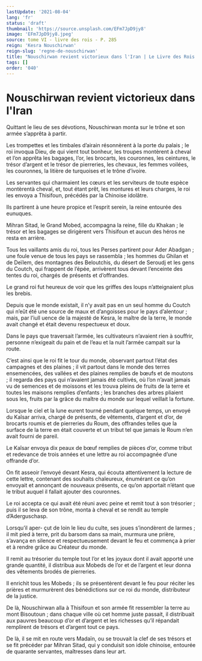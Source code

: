```yaml
---
lastUpdate: '2021-08-04'
lang: 'fr'
status: 'draft'
thumbnail: 'https://source.unsplash.com/EFm7JpD9jy8'
image: 'EFm7JpD9jy8.jpeg'
source: tome VI - livre des rois - P. 285
reign: 'Kesra Nouschirwan'
reign-slug: 'regne-de-nouschirwan'
title: "Nouschirwan revient victorieux dans l'Iran | Le Livre des Rois | Shâhnâmeh"
tags: []
order: '040'
---
```


<!-- LTeX: language=fr -->

# Nouschirwan revient victorieux dans l'Iran

Quittant le lieu de ses dévotions, Nouschirwan monta sur le trône et son armée s’apprêta à partir.

Les trompettes et les timbales d’airain résonnèrent à la porte du palais ; le roi invoqua Dieu, de qui vient tout bonheur, les troupes montèrent à cheval et l’on apprêta les bagages, l’or, les brocarts, les couronnes, les ceintures, le trésor d’argent et le trésor de pierreries, les chevaux, les femmes voilées, les couronnes, la litière de turquoises et le trône d’ivoire.

Les servantes qui charmaient les cœurs et les serviteurs de toute espèce montèrentà cheval, et, tout étant prêt, les montures et leurs charges, le roi les envoya a Thisifoun, précédés par la Chinoise idolâtre.

Ils partirent à une heure propice et l’esprit serein, la reine entourée des eunuques.

Mihran Sitad, le Grand Mobed, accompagna la reine, fille du Khakan ; le trésor et les bagages se dirigèrent vers Thisifoun et aucun des héros ne resta en arrière.

Tous les vaillants amis du roi, tous les Perses partirent pour Ader Abadgan ; une foule venue de tous les pays se rassembla ; les hommes du Ghilan et de Deïlem, des montagnes des Beloutchis, du désert de Seroudj et les gens du Coutch, qui frappent de l’épée, arrivèrent tous devant l’enceinte des tentes du roi, chargés de présents et d’offrandes.

Le grand roi fut heureux de voir que les griffes des loups n’atteignaient plus les brebis.

Depuis que le monde existait, il n’y avait pas en un seul homme du Coutch qui n’eût été une source de maux et d’angoisses pour le pays d’alentour ; mais, par l’iull uence de la majesté de Kesra, le maître de la terre, le monde avait changé et était devenu respectueux et doux.

Dans le pays que traversait l’armée, les cultivateurs n’avaient rien à souffrir, personne n’exigeait du pain et de l’eau et la nuit l’armée campait sur la route.

C’est ainsi que le roi fit le tour du monde, observant partout l’état des campagnes et des plaines ; il vit partout dans le monde des terres ensemencées, des vallées et des plaines remplies de bœufs et de moutons ; il regarda des pays qui n’avaient jamais été cultivés, où l’on n’avait jamais vu de semences et de moissons et les trouva pleins de fruits de la terre et toutes les maisons remplies d’enfants ; les branches des arbres pliaient sous les, fruits par la grâce du maître du monde sur lequel veillait la fortune.

Lorsque le ciel et la lune eurent tourné pendant quelque temps, un envoyé du Kaîsar arriva, chargé de présents, de vêtements, d’argent et d’or, de brocarts roumis et de pierreries du Roum, des offrandes telles que la surface de la terre en était couverte et un tribut tel que jamais le Roum n’en avait fourni de pareil.

Le Kaîsar envoya dix peaux de bœuf remplies de pièces d’or, comme tribut et redevance de trois années et une lettre au roi accompagnée d’une offrande d’or.

On fit asseoir l’envoyé devant Kesra, qui écouta attentivement la lecture de cette lettre, contenant des souhaits chaleureux, énumérant ce qu’on envoyait et annonçant de nouveaux présents, ce qu’on apportait n’étant que le tribut auquel il fallait ajouter des couronnes.

Le roi accepta ce qui avait été réuni avec peine et remit tout à son trésorier ; puis il se leva de son trône, monta à cheval et se rendit au temple d’Aderguschasp.

Lorsqu’il aper-
çut de loin le lieu du culte, ses joues s’inondèrent de larmes ; il mit pied à terre, prit du barsom dans sa main, murmura une prière, s’avança en silence et respectueusement devant le feu et commença à prier et à rendre grâce au Créateur du monde.

Il remit au trésorier du temple tout l’or et les joyaux dont il avait apporté une grande quantité, il distribua aux Mobeds de l’or et de l’argent et leur donna des vêtements brodés de pierreries.

Il enrichit tous les Mobeds ; ils se présentèrent devant le feu pour réciter les prières et murmurèrent des bénédictions sur ce roi du monde, distributeur de la justice.

De là, Nouschirwan alla à Thisifoun et son armée fit ressembler la terre au mont Bisoutoun ; dans chaque ville où cet homme juste passait, il distribuait aux pauvres beaucoup d’or et d’argent et les richesses qu’il répandait remplirent de trésors et d’argent tout ce pays.

De là, il se mit en route vers Madaïn, ou se trouvait la clef de ses trésors et se fit précéder par Mihran Sitad, qui y conduisit son idole chinoise, entourée de quarante servantes, maîtresses dans leur art.

